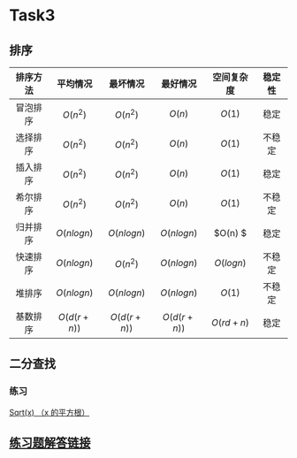 # Task3

## 排序
|排序方法|平均情况|最坏情况|最好情况|空间复杂度|稳定性|
|:-:|:-:|:-:|:-:|:-:|:-:|
|冒泡排序|$O(n^2)$|$O(n^2)$|$O(n)$|$O(1)$|稳定|
|选择排序|$O(n^2)$|$O(n^2)$|$O(n)$|$O(1)$|不稳定|
|插入排序|$O(n^2)$|$O(n^2)$|$O(n)$|$O(1)$|稳定|
|希尔排序|$O(n^2)$|$O(n^2)$|$O(n)$|$O(1)$|不稳定|
|归并排序|$O(nlogn)$|$O(nlogn)$|$O(nlogn)$|$O(n) $|稳定|
|快速排序|$O(nlogn)$|$O(n^2)$|$O(nlogn)$|$O(logn)$|不稳定|
|堆排序|$O(nlogn)$|$O(nlogn)$|$O(nlogn)$|$O(1)$|不稳定|
|基数排序|$O(d(r+n))$|$O(d(r+n))$|$O(d(r+n))$|$O(rd+n)$|稳定|


## 二分查找


### 练习
[Sqrt(x) （x 的平方根）](https://leetcode-cn.com/problems/sqrtx/)



## [练习题解答链接](https://github.com/SkyeLan/DataWhaleCoding/tree/master/Leetcode)